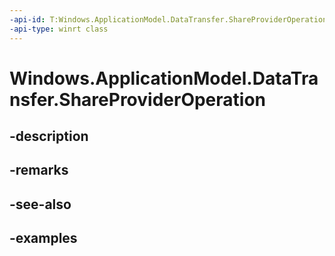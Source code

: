 ```yaml
---
-api-id: T:Windows.ApplicationModel.DataTransfer.ShareProviderOperation
-api-type: winrt class
---
```


<!-- Class syntax.
public class ShareProviderOperation 
-->

# Windows.ApplicationModel.DataTransfer.ShareProviderOperation

## -description

## -remarks

## -see-also

## -examples

